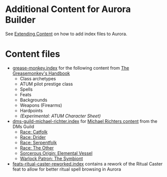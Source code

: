 # Additional Content for Aurora Builder

See [Extending Content](https://aurorabuilder.com/content) on how to add index files to Aurora.

# Content files

  - [grease-monkey.index](https://raw.githubusercontent.com/mol-tres/AURORAS/master/GREASEMONKEY/grease-monkey.index) for the following content from [
The Greasemonkey's Handbook](https://www.dmsguild.com/product/259520/) 
    - Class archetypes
    - ATUM pilot prestige class
    - Spells
    - Feats
    - Backgrounds
	- Weapons (Firearms)
	- Hardpoints
	- _(Experimental: ATUM Character Sheet)_
  - [dms-guild-michael-richter.index](https://raw.githubusercontent.com/mol-tres/AURORAS/master/DMSG_MR/dms-guild-michael-richter.index) for [Michael Richters content](https://www.dmsguild.com/browse.php?author=Michael%20Richter) from the DMs Guild
    - [Race: Catfolk](https://www.dmsguild.com/product/182902/Race-Catfolk-5e)
    - [Race: Drider](https://www.dmsguild.com/product/199828/Race-Drider-5e)
    - [Race: Serpentfolk](https://www.dmsguild.com/product/183775/Race-Serpentfolk-Naga-Lamia)
    - [Race: The Other](https://www.dmsguild.com/product/252083/Race-The-Other-5e)
    - [Sorcerous Origin: Elemental Vessel](https://www.dmsguild.com/product/182673/Sorcerous-Origin-Elemental-Vessel-5e)
    - [Warlock Patron: The Symbiont](https://www.dmsguild.com/product/182342/Warlock-Patron-The-Symbiont-5e)
  - [feats-ritual-caster-reworked.index](https://raw.githubusercontent.com/mol-tres/AURORAS/master/RITUALCASTER/feats-ritual-caster-reworked.index) contains a rework of the Ritual Caster feat to allow for better ritual spell browsing in Aurora
